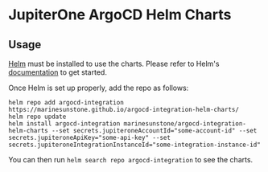 # JupiterOne ArgoCD Helm Charts

## Usage

[Helm](https://helm.sh) must be installed to use the charts.
Please refer to Helm's [documentation](https://helm.sh/docs/) to get started.

Once Helm is set up properly, add the repo as follows:

```console
helm repo add argocd-integration https://marinesunstone.github.io/argocd-integration-helm-charts/
helm repo update
helm install argocd-integration marinesunstone/argocd-integration-helm-charts --set secrets.jupiteroneAccountId="some-account-id" --set secrets.jupiteroneApiKey="some-api-key" --set secrets.jupiteroneIntegrationInstanceId="some-integration-instance-id"
``````
You can then run `helm search repo argocd-integration` to see the charts.
